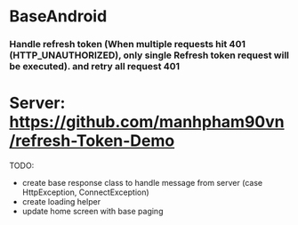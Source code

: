 # BaseAndroid
### Handle refresh token (When multiple requests hit 401 (HTTP_UNAUTHORIZED), only single Refresh token request will be executed). and retry all request 401

# Server: https://github.com/manhpham90vn/refresh-Token-Demo

TODO:
- create base response class to handle message from server (case HttpException, ConnectException)
- create loading helper
- update home screen with base paging
